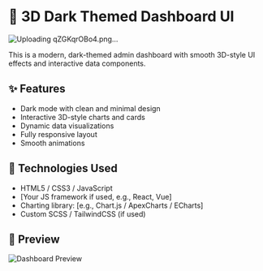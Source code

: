 # 🔷 3D Dark Themed Dashboard UI
![Uploading qZGKqrOBo4.png…]()

This is a modern, dark-themed admin dashboard with smooth 3D-style UI effects and interactive data components.

## ✨ Features

- Dark mode with clean and minimal design
- Interactive 3D-style charts and cards
- Dynamic data visualizations
- Fully responsive layout
- Smooth animations

## 🚀 Technologies Used

- HTML5 / CSS3 / JavaScript
- [Your JS framework if used, e.g., React, Vue]
- Charting library: [e.g., Chart.js / ApexCharts / ECharts]
- Custom SCSS / TailwindCSS (if used)

## 📸 Preview

![Dashboard Preview](./your-screenshot.png)


